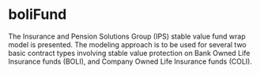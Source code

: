 # boliFund
The Insurance and Pension Solutions Group (IPS) stable value fund wrap model is presented. The modeling approach is to be used for several two basic contract types involving stable value protection on Bank Owned Life Insurance funds (BOLI), and Company Owned Life Insurance funds (COLI).
